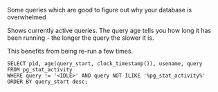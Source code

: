 
Some queries which are good to figure out why your database is overwhelmed


Shows currently active queries. The query age tells you how long it has been running - the longer the query the slower it is.

This benefits from being re-run a few times.

```
SELECT pid, age(query_start, clock_timestamp()), usename, query
FROM pg_stat_activity
WHERE query != '<IDLE>' AND query NOT ILIKE '%pg_stat_activity%'
ORDER BY query_start desc;
```
